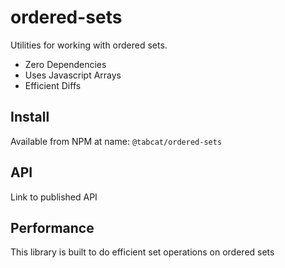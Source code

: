 # ordered-sets

Utilities for working with ordered sets.

- Zero Dependencies
- Uses Javascript Arrays
- Efficient Diffs

## Install

Available from NPM at name: `@tabcat/ordered-sets`

## API

Link to published API

## Performance

This library is built to do efficient set operations on ordered sets
